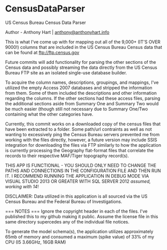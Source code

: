 # CensusDataParser
US Census Bureau Census Data Parser

Author - Anthony Hart | anthony@anthonyhart.info

This is what I've come up with for mapping out all of the 9,000+ (IT'S OVER 9000!) columns that are included in the US Census Bureau Census data that can be found at ftp://ftp.census.gov

Future commits will add functionality for parsing the other sections of the Census data and possibly streaming the data directly from the US Census Bureau FTP site as an isolated single-use database builder.

To acquire the column names, descriptions, groupings, and mappings, I've utilized the empty Access 2007 databases and stripped the information from them. Some of them included the descriptions and other information regarding the columns. If the other sections had these access files, parsing the additional sections aside from Summary One and Summary Two would be much easier (though still not necessary due to Summary One/Two containing what the other categories have.

Currently, this commit works on a downloaded copy of the census files that have been extracted to a folder. Some path/url contraints as well as not wanting to excessively ping the Census Bureau servers prevented me from working with the files directly, however, a future version may include SSIS integration for downloading the files via FTP similarly to how the application is currently processing the Geography flat-format files that correlate the records to their respective MAF/Tiger topography record(s).

THIS APP IS FUNCTIONAL - YOU SHOULD ONLY NEED TO CHANGE THE PATHS AND CONNECTIONS IN THE CONFIGURATION FILE AND THEN RUN IT. I RECOMMEND RUNNING THE APPLICATION IN DEBUG MODE VIA VISUAL STUDIO 2013 OR GREATER WITH SQL SERVER 2012 *assumed, working with 14*!

DISCLAIMER: Data utilized in this application is all sourced via the US Census Bureau and the Federal Bureau of Investigations.

=== NOTES ===
Ignore the copyright header in each of the files. I've published this to my github making it public. Assume the license file in this same directory supercedes any of the individual file notices.

To generate the model schema(s), the application utilizes approximately 65mb of memory and consumed a maximum (spike value) of 33% of my CPU (I5 3.66GHz, 16GB RAM)
